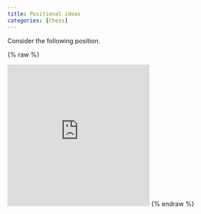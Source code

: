 ```yaml
---
title: Positional ideas 
categories: [Chess]
---
```


Consider the following position.


{% raw %}
<iframe width="320" height="320" frameborder="0"
        src="https://lichess.org/study/embed/WcKABhGP/NlM1BMVP"></iframe>
{% endraw %}

